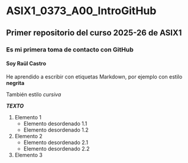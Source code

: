 # ASIX1_0373_A00_IntroGitHub
## Primer repositorio del curso 2025-26 de ASIX1
### Es mi primera toma de contacto con GitHub
#### Soy Raül Castro

He aprendido a escribir con etiquetas Markdown, por ejemplo con estilo __negrita__

También estilo _cursiva_

__*TEXTO*__

1. Elemento 1
    * Elemento desordenado 1.1
    * Elemento desordenado 1.2
2. Elemento 2
    * Elemento desordenado 2.1
    * Elemento desordenado 2.2
3. Elemento 3
